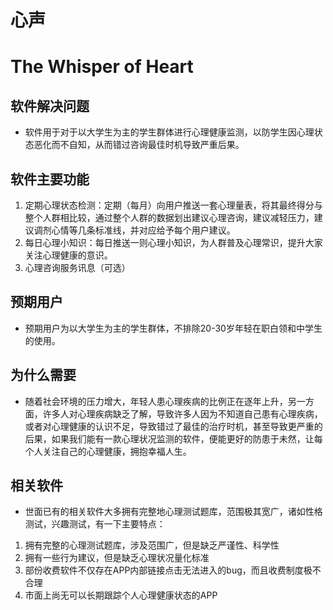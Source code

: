 # 心声
# The Whisper of Heart
## 软件解决问题
* 软件用于对于以大学生为主的学生群体进行心理健康监测，以防学生因心理状态恶化而不自知，从而错过咨询最佳时机导致严重后果。
## 软件主要功能
1. 定期心理状态检测：定期（每月）向用户推送一套心理量表，将其最终得分与整个人群相比较，通过整个人群的数据划出建议心理咨询，建议减轻压力，建议调剂心情等几条标准线，并对应给予每个用户建议。
2. 每日心理小知识：每日推送一则心理小知识，为人群普及心理常识，提升大家关注心理健康的意识。
3. 心理咨询服务讯息（可选）
## 预期用户
* 预期用户为以大学生为主的学生群体，不排除20-30岁年轻在职白领和中学生的使用。
  
## 为什么需要
* 随着社会环境的压力增大，年轻人患心理疾病的比例正在逐年上升，另一方面，许多人对心理疾病缺乏了解，导致许多人因为不知道自己患有心理疾病，或者对心理健康的认识不足，导致错过了最佳的治疗时机，甚至导致更严重的后果，如果我们能有一款心理状况监测的软件，便能更好的防患于未然，让每个人关注自己的心理健康，拥抱幸福人生。

## 相关软件
* 世面已有的相关软件大多拥有完整地心理测试题库，范围极其宽广，诸如性格测试，兴趣测试，有一下主要特点：
1. 拥有完整的心理测试题库，涉及范围广，但是缺乏严谨性、科学性
2. 拥有一些行为建议，但是缺乏心理状况量化标准
3. 部份收费软件不仅存在APP内部链接点击无法进入的bug，而且收费制度极不合理
4. 市面上尚无可以长期跟踪个人心理健康状态的APP
